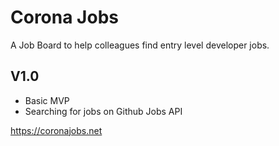 # Corona Jobs
 A Job Board to help colleagues find entry level developer jobs.
 
## V1.0
 - Basic MVP
 - Searching for jobs on Github Jobs API
 
 https://coronajobs.net
